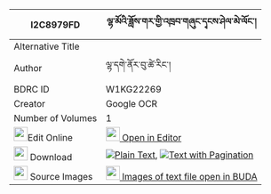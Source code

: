 |I2C8979FD|ལྷ་མོའི་ཟློས་གར་གྱི་འཁྲབ་གཞུང་དྭངས་ཤེལ་མེ་ལོང་། 
| --- | --- 
|Alternative Title |
|Author| ལྷ་དགེ་ནོར་བུ་ཚེ་རིང་།
|BDRC ID | W1KG22269
|Creator | Google OCR
|Number of Volumes| 1
|<img width="25" src="https://img.icons8.com/color/25/000000/edit-property.png">Edit Online| [<img width="25" src="https://avatars.githubusercontent.com/u/45091458?s=200&v=4"> Open in Editor](http://editor.openpecha.org/I2C8979FD)
|<img width="25" src="https://img.icons8.com/fluent/48/000000/download-2.png"/>  Download | [![](https://img.icons8.com/color/20/000000/txt.png)Plain Text](https://github.com/Openpecha/I2C8979FD/releases/download/v1/lhamo_i_dogar_gyi_trabshyung_d_plain_I2C8979FD.zip), [![](https://img.icons8.com/color/20/000000/txt.png)Text with Pagination](https://github.com/Openpecha/I2C8979FD/releases/download/v1/lhamo_i_dogar_gyi_trabshyung_d_pages_I2C8979FD.zip)
|<img width="25" src="https://img.icons8.com/plasticine/100/000000/pictures-folder.png"/>  Source Images | [<img width="25" src="https://library.bdrc.io/icons/BUDA-small.svg"> Images of text file open in BUDA](https://library.bdrc.io/show/bdr:W1KG22269)